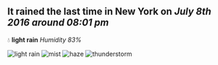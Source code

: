 ## It rained the last time in New York on *July 8th 2016 around 08:01 pm*
💧  **light rain** *Humidity 83%*

![light rain](http://openweathermap.org/img/w/10d.png) ![mist](http://openweathermap.org/img/w/50d.png) ![haze](http://openweathermap.org/img/w/50d.png) ![thunderstorm](http://openweathermap.org/img/w/11d.png)
